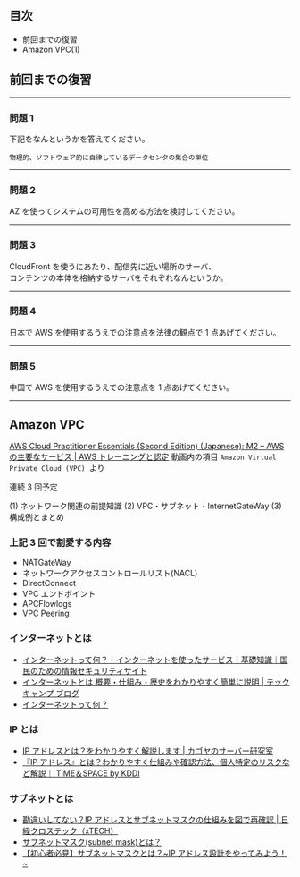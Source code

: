 ## 目次

-   前回までの復習
-   Amazon VPC(1)

## 前回までの復習

---

### 問題 1

下記をなんというかを答えてください。

```
物理的、ソフトウェア的に自律しているデータセンタの集合の単位
```

---

### 問題 2

AZ を使ってシステムの可用性を高める方法を検討してください。

---

### 問題 3

CloudFront を使うにあたり、配信先に近い場所のサーバ、  
コンテンツの本体を格納するサーバをそれぞれなんというか。

---

### 問題 4

日本で AWS を使用するうえでの注意点を法律の観点で 1 点あげてください。

---

### 問題 5

中国で AWS を使用するうえでの注意点を 1 点あげてください。

---

## Amazon VPC

[AWS Cloud Practitioner Essentials (Second Edition) (Japanese): M2 – AWS の主要なサービス | AWS トレーニングと認定](https://www.aws.training/Details/eLearning?id=34401) 動画内の項目 `Amazon Virtual Private Cloud (VPC) `より

連続 3 回予定

(1) ネットワーク関連の前提知識
(2) VPC・サブネット・InternetGateWay
(3) 構成例とまとめ

### 上記 3 回で割愛する内容

-   NATGateWay
-   ネットワークアクセスコントロールリスト(NACL)
-   DirectConnect
-   VPC エンドポイント
-   APCFlowlogs
-   VPC Peering

### インターネットとは

-   [インターネットって何？｜インターネットを使ったサービス｜基礎知識｜国民のための情報セキュリティサイト](https://www.soumu.go.jp/main_sosiki/joho_tsusin/security/basic/service/01.html)
-   [インターネットとは 概要・仕組み・歴史をわかりやすく簡単に説明 | テックキャンプ ブログ](https://tech-camp.in/note/technology/93706/)
-   [インターネットって何？](https://www.724685.com/weekly/internet/inet01.htm)

### IP とは

-   [IP アドレスとは？をわかりやすく解説します | カゴヤのサーバー研究室](https://www.kagoya.jp/howto/network/ipaddress/)
-   [『IP アドレス』とは？わかりやすく仕組みや確認方法、個人特定のリスクなど解説｜ TIME＆SPACE by KDDI](https://time-space.kddi.com/ict-keywords/20200930/2984)

### サブネットとは

-   [勘違いしてない？IP アドレスとサブネットマスクの仕組みを図で再確認 | 日経クロステック（xTECH）](https://xtech.nikkei.com/atcl/nxt/column/18/00780/052700002/)
-   [サブネットマスク(subnet mask)とは？](https://www.cman.jp/network/term/subnet/)
-   [【初心者必見】サブネットマスクとは？~IP アドレス設計をやってみよう！~](https://engineer-ninaritai.com/subnetmask/)
